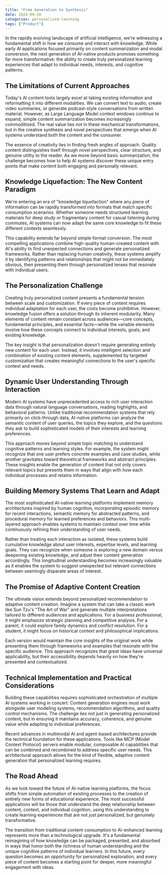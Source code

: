```yaml
---
title: "From Generation to Synthesis"
date: 2024-09-20
categories: personalized-learning
tags: ["Product"]
---
```

In the rapidly evolving landscape of artificial intelligence, we're witnessing a fundamental shift in how we consume and interact with knowledge. While early AI applications focused primarily on content summarization and modal conversion, the next generation of AI-native products promises something far more transformative: the ability to create truly personalized learning experiences that adapt to individual needs, interests, and cognitive patterns.

## The Limitations of Current Approaches

Today's AI content tools largely excel at taking existing information and reformatting it into different modalities. We can convert text to audio, create video summaries, or generate podcast-style conversations from written material. However, as Large Language Model context windows continue to expand, simple content summarization becomes increasingly commoditized. The real value lies not in these mechanical transformations, but in the creative synthesis and novel perspectives that emerge when AI systems understand both the content and the consumer.

The essence of creativity lies in finding fresh angles of approach. Quality content distinguishes itself through novel perspectives, clear structure, and genuine utility to the reader. As we move beyond basic summarization, the challenge becomes how to help AI systems discover these unique entry points that make content both engaging and personally relevant.

## Knowledge Liquefaction: The New Content Paradigm

We're entering an era of "knowledge liquefaction" where any piece of information can be rapidly transformed into formats that match specific consumption scenarios. Whether someone needs structured learning materials for deep study or fragmentary content for casual listening during commutes, AI systems can now adapt the same core knowledge to fit these different contexts seamlessly.

This capability extends far beyond simple format conversion. The most compelling applications combine high-quality human-created content with AI's ability to find unexpected connections and generate personalized frameworks. Rather than replacing human creativity, these systems amplify it by identifying patterns and relationships that might not be immediately obvious, then presenting them through personalized lenses that resonate with individual users.

## The Personalization Challenge

Creating truly personalized content presents a fundamental tension between scale and customization. If every piece of content requires individual adaptation for each user, the costs become prohibitive. However, knowledge fusion offers a solution through its inherent modularity. Many elements of content remain constant across audiences—core concepts, fundamental principles, and essential facts—while the variable elements involve how these concepts connect to individual interests, goals, and existing knowledge.

The key insight is that personalization doesn't require generating entirely new content for each user. Instead, it involves intelligent selection and combination of existing content elements, supplemented by targeted customization that creates meaningful connections to the user's specific context and needs.

## Dynamic User Understanding Through Interaction

Modern AI systems have unprecedented access to rich user interaction data through natural language conversations, reading highlights, and behavioral patterns. Unlike traditional recommendation systems that rely primarily on click-through data, AI-native platforms can analyze the semantic content of user queries, the topics they explore, and the questions they ask to build sophisticated models of their interests and learning preferences.

This approach moves beyond simple topic matching to understand cognitive patterns and learning styles. For example, the system might recognize that one user prefers concrete examples and case studies, while another gravitates toward theoretical frameworks and abstract principles. These insights enable the generation of content that not only covers relevant topics but presents them in ways that align with how each individual processes and retains information.

## Building Memory Systems That Learn and Adapt

The most sophisticated AI-native learning platforms implement memory architectures inspired by human cognition, incorporating episodic memory for recent interactions, semantic memory for abstracted patterns, and procedural memory for learned preferences and behaviors. This multi-layered approach enables systems to maintain context over time while continuously refining their understanding of user needs.

Rather than treating each interaction as isolated, these systems build cumulative knowledge about user interests, expertise levels, and learning goals. They can recognize when someone is exploring a new domain versus deepening existing knowledge, and adjust their content generation accordingly. This longitudinal understanding becomes increasingly valuable as it enables the system to suggest unexpected but relevant connections between seemingly disparate areas of interest.

## The Promise of Adaptive Content Creation

The ultimate vision extends beyond personalized recommendation to adaptive content creation. Imagine a system that can take a classic work like Sun Tzu's "The Art of War" and generate multiple interpretations tailored to different audiences and applications. For a business professional, it might emphasize strategic planning and competitive analysis. For a parent, it could explore family dynamics and conflict resolution. For a student, it might focus on historical context and philosophical implications.

Each version would maintain the core insights of the original work while presenting them through frameworks and examples that resonate with the specific audience. This approach recognizes that great ideas have universal applicability, but their accessibility depends heavily on how they're presented and contextualized.

## Technical Implementation and Practical Considerations

Building these capabilities requires sophisticated orchestration of multiple AI systems working in concert. Content generation engines must work alongside user modeling systems, recommendation algorithms, and quality control mechanisms. The challenge lies not just in generating personalized content, but in ensuring it maintains accuracy, coherence, and genuine value while adapting to individual preferences.

Recent advances in multimodal AI and agent-based architectures provide the technical foundation for these applications. Tools like MCP (Model Context Protocol) servers enable modular, composable AI capabilities that can be combined and recombined to address specific user needs. This architectural approach allows for the kind of flexible, adaptive content generation that personalized learning requires.

## The Road Ahead

As we look toward the future of AI-native learning platforms, the focus shifts from simple automation of existing processes to the creation of entirely new forms of educational experience. The most successful applications will be those that understand the deep relationship between content, context, and individual cognition, using this understanding to create learning experiences that are not just personalized, but genuinely transformative.

The transition from traditional content consumption to AI-enhanced learning represents more than a technological upgrade. It's a fundamental reimagining of how knowledge can be packaged, presented, and absorbed in ways that honor both the richness of human understanding and the unique cognitive patterns of individual learners. In this future, every question becomes an opportunity for personalized exploration, and every piece of content becomes a starting point for deeper, more meaningful engagement with ideas.